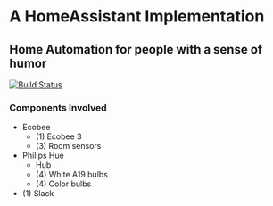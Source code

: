 # A HomeAssistant Implementation
## Home Automation for people with a sense of humor
[![Build Status](https://travis-ci.org/jxc/homeassistant.svg?branch=master)](https://travis-ci.org/jxc/homeassistant)

### Components Involved

- Ecobee
  - (1) Ecobee 3
  - (3) Room sensors
- Philips Hue
  - Hub
  - (4) White A19 bulbs
  - (4) Color bulbs
- (1) Slack